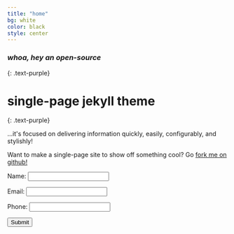 ```yaml
---
title: "home"
bg: white
color: black
style: center
---
```


### *whoa, hey an open-source*
{: .text-purple}

<span class="fa-stack subtlecircle" style="font-size:100px; background:rgba(255,166,0,0.1)">
  <i class="fa fa-circle fa-stack-2x text-white"></i>
  <i class="fa fa-bicycle fa-stack-1x text-orange"></i>
</span>

# single-page jekyll theme
{: .text-purple}


…it's focused on delivering information quickly, easily, configurably, and stylishly!

Want to make a single-page site to show off something cool? Go [fork me on github!](https://github.com/t413/SinglePaged)

<script src="https://www.google.com/recaptcha/api.js" async defer></script>
<script type="text/javascript">
    function handleDonorFormSubmit() {
        document.getElementById('donorForm').style.display = 'none';
        document.getElementById('successMessage').style.display = 'block';          
    }
</script>

<iframe name="dummyframe" id="dummyframe" style="display: none;"></iframe>
<form id="donorForm" action="https://lpkjnatqtb.execute-api.us-east-1.amazonaws.com/default/donor" method="post" target="dummyframe" onsubmit="return handleDonorFormSubmit();">

  <label for="donorName">Name:</label>
  <input type="text" id="donorName" name="donorName">

  <label for="donorEmail">Email:</label>
  <input type="email" id="donorEmail" name="donorEmail">

  <label for="donorPhone">Phone:</label>
  <input type="tel" id="donorPhone" name="donorPhone">

  <button type="submit" class="g-recaptcha" data-sitekey="6Lf26OQUAAAAAOp7slxChRAkprzwyaV6awNSzO6h" data-callback='handleDonorFormSubmit'>Submit</button>
  
</form>
<p id="successMessage" style="display: none;">You submitted the form, good job!</p>

